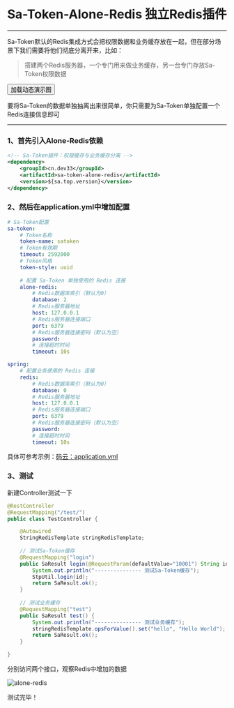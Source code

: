 # Sa-Token-Alone-Redis 独立Redis插件
--- 

Sa-Token默认的Redis集成方式会把权限数据和业务缓存放在一起，但在部分场景下我们需要将他们彻底分离开来，比如：

> 搭建两个Redis服务器，一个专门用来做业务缓存，另一台专门存放Sa-Token权限数据 


<button class="show-img" img-src="https://oss.dev33.cn/sa-token/doc/g/g3--alone-redis.gif">加载动态演示图</button>


要将Sa-Token的数据单独抽离出来很简单，你只需要为Sa-Token单独配置一个Redis连接信息即可 

--- 


### 1、首先引入Alone-Redis依赖 

``` xml
<!-- Sa-Token插件：权限缓存与业务缓存分离 -->
<dependency>
	<groupId>cn.dev33</groupId>
	<artifactId>sa-token-alone-redis</artifactId>
	<version>${sa.top.version}</version>
</dependency>
```


### 2、然后在application.yml中增加配置
``` yml
# Sa-Token配置
sa-token: 
	# Token名称
	token-name: satoken
	# Token有效期
	timeout: 2592000
	# Token风格
	token-style: uuid
	
	# 配置 Sa-Token 单独使用的 Redis 连接 
	alone-redis: 
		# Redis数据库索引（默认为0）
		database: 2
		# Redis服务器地址
		host: 127.0.0.1
		# Redis服务器连接端口
		port: 6379
		# Redis服务器连接密码（默认为空）
		password: 
		# 连接超时时间
		timeout: 10s

spring: 
	# 配置业务使用的 Redis 连接 
	redis: 
		# Redis数据库索引（默认为0）
		database: 0
		# Redis服务器地址
		host: 127.0.0.1
		# Redis服务器连接端口
		port: 6379
		# Redis服务器连接密码（默认为空）
		password: 
		# 连接超时时间
		timeout: 10s
```

具体可参考示例：[码云：application.yml](https://gitee.com/dromara/sa-token/blob/dev/sa-token-demo/sa-token-demo-alone-redis/src/main/resources/application.yml)


### 3、测试
新建Controller测试一下 
``` java
@RestController
@RequestMapping("/test/")
public class TestController {

	@Autowired
	StringRedisTemplate stringRedisTemplate;
	
	// 测试Sa-Token缓存
	@RequestMapping("login")
	public SaResult login(@RequestParam(defaultValue="10001") String id) {
		System.out.println("--------------- 测试Sa-Token缓存");
		StpUtil.login(id);	
		return SaResult.ok();
	}
	
	// 测试业务缓存
	@RequestMapping("test")
	public SaResult test() {
		System.out.println("--------------- 测试业务缓存");
		stringRedisTemplate.opsForValue().set("hello", "Hello World");
		return SaResult.ok();
	}
	
}
```

分别访问两个接口，观察Redis中增加的数据 

![alone-redis](https://oss.dev33.cn/sa-token/doc/alone-redis.png 's-w')

测试完毕！

